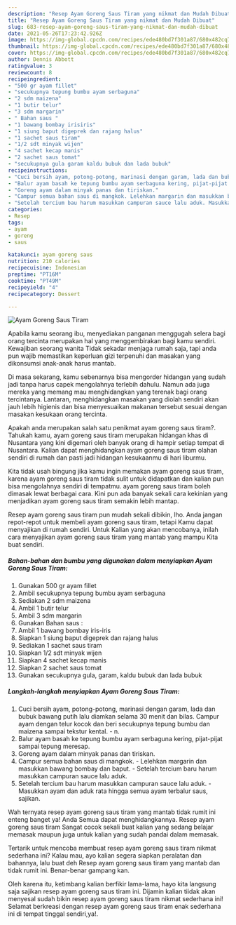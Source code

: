 ```yaml
---
description: "Resep Ayam Goreng Saus Tiram yang nikmat dan Mudah Dibuat"
title: "Resep Ayam Goreng Saus Tiram yang nikmat dan Mudah Dibuat"
slug: 683-resep-ayam-goreng-saus-tiram-yang-nikmat-dan-mudah-dibuat
date: 2021-05-26T17:23:42.926Z
image: https://img-global.cpcdn.com/recipes/ede480bd7f301a87/680x482cq70/ayam-goreng-saus-tiram-foto-resep-utama.jpg
thumbnail: https://img-global.cpcdn.com/recipes/ede480bd7f301a87/680x482cq70/ayam-goreng-saus-tiram-foto-resep-utama.jpg
cover: https://img-global.cpcdn.com/recipes/ede480bd7f301a87/680x482cq70/ayam-goreng-saus-tiram-foto-resep-utama.jpg
author: Dennis Abbott
ratingvalue: 3
reviewcount: 8
recipeingredient:
- "500 gr ayam fillet"
- "secukupnya tepung bumbu ayam serbaguna"
- "2 sdm maizena"
- "1 butir telur"
- "3 sdm margarin"
- " Bahan saus "
- "1 bawang bombay irisiris"
- "1 siung baput digeprek dan rajang halus"
- "1 sachet saus tiram"
- "1/2 sdt minyak wijen"
- "4 sachet kecap manis"
- "2 sachet saus tomat"
- "secukupnya gula garam kaldu bubuk dan lada bubuk"
recipeinstructions:
- "Cuci bersih ayam, potong-potong, marinasi dengan garam, lada dan bubuk bawang putih lalu diamkan selama 30 menit dan bilas. Campur ayam dengan telur kocok dan beri secukupnya tepung bumbu dan maizena sampai tekstur kental. n."
- "Balur ayam basah ke tepung bumbu ayam serbaguna kering, pijat-pijat sampai tepung meresap."
- "Goreng ayam dalam minyak panas dan tiriskan."
- "Campur semua bahan saus di mangkok. Lelehkan margarin dan masukkan bawang bombay dan baput. Setelah tercium baru harum masukkan campuran sauce lalu aduk."
- "Setelah tercium bau harum masukkan campuran sauce lalu aduk. Masukkan ayam dan aduk rata hingga semua ayam terbalur saus, sajikan."
categories:
- Resep
tags:
- ayam
- goreng
- saus

katakunci: ayam goreng saus 
nutrition: 210 calories
recipecuisine: Indonesian
preptime: "PT16M"
cooktime: "PT49M"
recipeyield: "4"
recipecategory: Dessert

---
```



![Ayam Goreng Saus Tiram](https://img-global.cpcdn.com/recipes/ede480bd7f301a87/680x482cq70/ayam-goreng-saus-tiram-foto-resep-utama.jpg)

Apabila kamu seorang ibu, menyediakan panganan menggugah selera bagi orang tercinta merupakan hal yang menggembirakan bagi kamu sendiri. Kewajiban seorang  wanita Tidak sekadar menjaga rumah saja, tapi anda pun wajib memastikan keperluan gizi terpenuhi dan masakan yang dikonsumsi anak-anak harus mantab.

Di masa  sekarang, kamu sebenarnya bisa mengorder hidangan yang sudah jadi tanpa harus capek mengolahnya terlebih dahulu. Namun ada juga mereka yang memang mau menghidangkan yang terenak bagi orang tercintanya. Lantaran, menghidangkan masakan yang diolah sendiri akan jauh lebih higienis dan bisa menyesuaikan makanan tersebut sesuai dengan masakan kesukaan orang tercinta. 



Apakah anda merupakan salah satu penikmat ayam goreng saus tiram?. Tahukah kamu, ayam goreng saus tiram merupakan hidangan khas di Nusantara yang kini digemari oleh banyak orang di hampir setiap tempat di Nusantara. Kalian dapat menghidangkan ayam goreng saus tiram olahan sendiri di rumah dan pasti jadi hidangan kesukaanmu di hari liburmu.

Kita tidak usah bingung jika kamu ingin memakan ayam goreng saus tiram, karena ayam goreng saus tiram tidak sulit untuk didapatkan dan kalian pun bisa mengolahnya sendiri di tempatmu. ayam goreng saus tiram boleh dimasak lewat berbagai cara. Kini pun ada banyak sekali cara kekinian yang menjadikan ayam goreng saus tiram semakin lebih mantap.

Resep ayam goreng saus tiram pun mudah sekali dibikin, lho. Anda jangan repot-repot untuk membeli ayam goreng saus tiram, tetapi Kamu dapat menyajikan di rumah sendiri. Untuk Kalian yang akan mencobanya, inilah cara menyajikan ayam goreng saus tiram yang mantab yang mampu Kita buat sendiri.

<!--inarticleads1-->

##### Bahan-bahan dan bumbu yang digunakan dalam menyiapkan Ayam Goreng Saus Tiram:

1. Gunakan 500 gr ayam fillet
1. Ambil secukupnya tepung bumbu ayam serbaguna
1. Sediakan 2 sdm maizena
1. Ambil 1 butir telur
1. Ambil 3 sdm margarin
1. Gunakan  Bahan saus :
1. Ambil 1 bawang bombay iris-iris
1. Siapkan 1 siung baput digeprek dan rajang halus
1. Sediakan 1 sachet saus tiram
1. Siapkan 1/2 sdt minyak wijen
1. Siapkan 4 sachet kecap manis
1. Siapkan 2 sachet saus tomat
1. Gunakan secukupnya gula, garam, kaldu bubuk dan lada bubuk




<!--inarticleads2-->

##### Langkah-langkah menyiapkan Ayam Goreng Saus Tiram:

1. Cuci bersih ayam, potong-potong, marinasi dengan garam, lada dan bubuk bawang putih lalu diamkan selama 30 menit dan bilas. Campur ayam dengan telur kocok dan beri secukupnya tepung bumbu dan maizena sampai tekstur kental. - n.
1. Balur ayam basah ke tepung bumbu ayam serbaguna kering, pijat-pijat sampai tepung meresap.
1. Goreng ayam dalam minyak panas dan tiriskan.
1. Campur semua bahan saus di mangkok. - Lelehkan margarin dan masukkan bawang bombay dan baput. - Setelah tercium baru harum masukkan campuran sauce lalu aduk.
1. Setelah tercium bau harum masukkan campuran sauce lalu aduk. - Masukkan ayam dan aduk rata hingga semua ayam terbalur saus, sajikan.




Wah ternyata resep ayam goreng saus tiram yang mantab tidak rumit ini enteng banget ya! Anda Semua dapat menghidangkannya. Resep ayam goreng saus tiram Sangat cocok sekali buat kalian yang sedang belajar memasak maupun juga untuk kalian yang sudah pandai dalam memasak.

Tertarik untuk mencoba membuat resep ayam goreng saus tiram nikmat sederhana ini? Kalau mau, ayo kalian segera siapkan peralatan dan bahannya, lalu buat deh Resep ayam goreng saus tiram yang mantab dan tidak rumit ini. Benar-benar gampang kan. 

Oleh karena itu, ketimbang kalian berfikir lama-lama, hayo kita langsung saja sajikan resep ayam goreng saus tiram ini. Dijamin kalian tiidak akan menyesal sudah bikin resep ayam goreng saus tiram nikmat sederhana ini! Selamat berkreasi dengan resep ayam goreng saus tiram enak sederhana ini di tempat tinggal sendiri,ya!.


